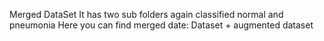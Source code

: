 Merged DataSet
It has two sub folders again classified normal and pneumonia
Here you can find merged date: Dataset + augmented dataset
